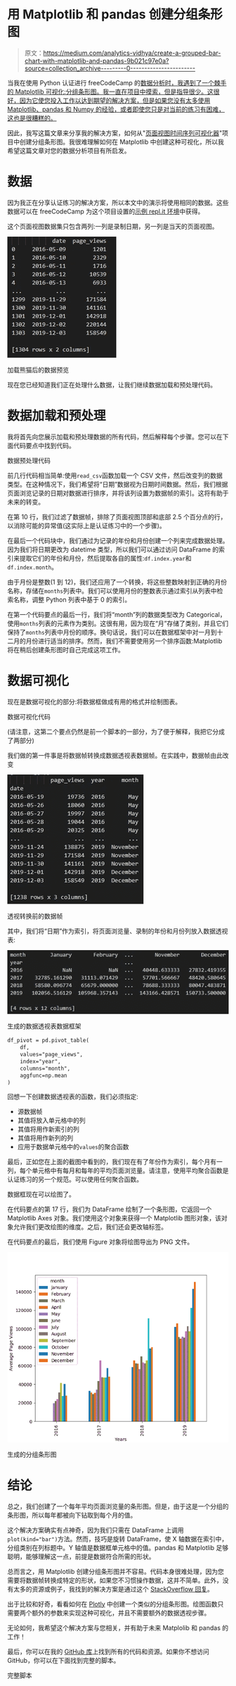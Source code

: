 # 用 Matplotlib 和 pandas 创建分组条形图

> 原文：<https://medium.com/analytics-vidhya/create-a-grouped-bar-chart-with-matplotlib-and-pandas-9b021c97e0a?source=collection_archive---------0----------------------->

当我在使用 Python 认证进行 freeCodeCamp 的[数据分析时，我遇到了一个棘手的 Matplotlib 可视化:分组条形图。我一直在项目中摸索，但是指导很少。这很好，因为它使您投入工作以达到期望的解决方案，但是如果您没有太多使用 Matplotlib、pandas 和 Numpy 的经验，或者即使您只是对当前的练习有困难，这也是很糟糕的。](https://www.freecodecamp.org/learn)

因此，我写这篇文章来分享我的解决方案，如何从"[页面视图时间序列可视化器](https://www.freecodecamp.org/learn/data-analysis-with-python/data-analysis-with-python-projects/page-view-time-series-visualizer)"项目中创建分组条形图。我很难理解如何在 Matplotlib 中创建这种可视化，所以我希望这篇文章对您的数据分析项目有所启发。

# 数据

因为我正在分享认证练习的解决方案，所以本文中的演示将使用相同的数据。这些数据可以在 freeCodeCamp 为这个项目设置的[示例 repl.it 环境](https://repl.it/github/freeCodeCamp/boilerplate-page-view-time-series-visualizer)中获得。

这个页面视图数据集只包含两列:一列是录制日期，另一列是当天的页面视图。

![](img/40e10c308e64d9ad137635ef7b55708c.png)

加载熊猫后的数据预览

现在您已经知道我们正在处理什么数据，让我们继续数据加载和预处理代码。

# 数据加载和预处理

我将首先向您展示加载和预处理数据的所有代码，然后解释每个步骤。您可以在下面代码要点中找到代码。

数据预处理代码

前几行代码相当简单:使用`read_csv`函数加载一个 CSV 文件，然后改变列的数据类型。在这种情况下，我们希望将“日期”数据视为日期时间数据。然后，我们根据页面浏览记录的日期对数据进行排序，并将该列设置为数据帧的索引。这将有助于未来的转变。

在第 10 行，我们过滤了数据帧，排除了页面视图顶部和底部 2.5 个百分点的行，以消除可能的异常值(这实际上是认证练习中的一个步骤)。

在最后一个代码块中，我们通过为记录的年份和月份创建一个列来完成数据处理。因为我们将日期更改为 datetime 类型，所以我们可以通过访问 DataFrame 的索引来提取它们的年份和月份，然后提取各自的属性:`df.index.year`和`df.index.month`。

由于月份是整数(1 到 12)，我们还应用了一个转换，将这些整数映射到正确的月份名称，存储在`months`列表中。我们可以使用月份的整数表示通过索引从列表中检索名称，调整 Python 列表中基于 0 的索引。

在第一个代码要点的最后一行，我们将“month”列的数据类型改为 Categorical，使用`months`列表的元素作为类别。这很有用，因为现在“月”存储了类别，并且它们保持了`months`列表中月份的顺序。换句话说，我们可以在数据框架中对一月到十二月的月份进行适当的排序。然而，我们不需要使用另一个排序函数:Matplotlib 将在稍后创建条形图时自己完成这项工作。

# 数据可视化

现在是数据可视化的部分:将数据框做成有用的格式并绘制图表。

数据可视化代码

(请注意，这第二个要点仍然是前一个脚本的一部分，为了便于解释，我把它分成了两部分)

我们做的第一件事是将数据帧转换成数据透视表数据帧。在实践中，数据帧由此改变

![](img/32af08d65cd010916ae4ab3c1e6455dd.png)

透视转换前的数据帧

其中，我们将“日期”作为索引，将页面浏览量、录制的年份和月份列放入数据透视表:

![](img/0af2c60ba9e7a679bb21c808faeb9118.png)

生成的数据透视表数据框架

```
df_pivot = pd.pivot_table(
    df, 
    values="page_views",
    index="year",
    columns="month", 
    aggfunc=np.mean
)
```

回想一下创建数据透视表的函数，我们必须指定:

*   源数据帧
*   其值将放入单元格中的列
*   其值将用作新索引的列
*   其值将用作新列的列
*   应用于数据单元格中的`values`的聚合函数

最后，正如您在上面的截图中看到的，我们现在有了年份作为索引，每个月有一列，每个单元格中有每月和每年的平均页面浏览量。请注意，使用平均聚合函数是认证练习的另一个规范。可以使用任何聚合函数。

数据框现在可以绘图了。

在代码要点的第 17 行，我们为 DataFrame 绘制了一个条形图，它返回一个 Matplotlib Axes 对象。我们使用这个对象来获得一个 Matplotlib 图形对象，该对象允许我们更改绘图的维度。之后，我们还会更改轴标签。

在代码要点的最后，我们使用 Figure 对象将绘图导出为 PNG 文件。

![](img/e3aa31d532d22a5a2bee4a76a11d8225.png)

生成的分组条形图

# 结论

总之，我们创建了一个每年平均页面浏览量的条形图。但是，由于这是一个分组的条形图，所以每年都被向下钻取到每个月的值。

这个解决方案确实有点神奇，因为我们只需在 DataFrame 上调用`plot(kind="bar")`方法。然而，技巧是旋转 DataFrame，使 X 轴数据在索引中，分组类别在列标题中。Y 轴值是数据框单元格中的值。pandas 和 Matplotlib 足够聪明，能够理解这一点，前提是数据符合所需的形状。

总而言之，用 Matplotlib 创建分组条形图并不容易。代码本身很难处理，因为您需要将数据帧转换成特定的形状，如果您不习惯操作数据，这并不简单。此外，没有太多的资源或例子，我找到的解决方案是通过这个 [StackOverflow 回复](https://stackoverflow.com/a/47797080/9263761)。

出于比较和好奇，看看如何在 [Plotly](https://plotly.com/python/bar-charts/) 中创建一个类似的分组条形图。绘图函数只需要两个额外的参数来实现这种可视化，并且不需要额外的数据透视步骤。

无论如何，我希望这个解决方案与您相关，并有助于未来 Matplolib 和 pandas 的工作！

最后，你可以在我的 [GitHub 库](https://github.com/Ze1598/medium-articles/tree/master/Create%20a%20grouped%20bar%20chart%20with%20Matplotlib%20and%20pandas)上找到所有的代码和资源。如果你不想访问 GitHub，你可以在下面找到完整的脚本。

完整脚本